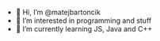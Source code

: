 - 👋 Hi, I’m @matejbartoncik
- 👀 I’m interested in programming and stuff
- 🌱 I’m currently learning JS, Java and C++
  

